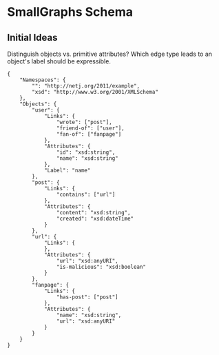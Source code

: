 SmallGraphs Schema
==================

Initial Ideas
-------------
Distinguish objects vs. primitive attributes?
Which edge type leads to an object's label should be expressible.

    {
        "Namespaces": {
            "": "http://netj.org/2011/example",
            "xsd": "http://www.w3.org/2001/XMLSchema"
        },
        "Objects": {
            "user": {
                "Links": {
                    "wrote": ["post"],
                    "friend-of": ["user"],
                    "fan-of": ["fanpage"]
                },
                "Attributes": {
                    "id": "xsd:string",
                    "name": "xsd:string"
                },
                "Label": "name"
            },
            "post": {
                "Links": {
                    "contains": ["url"]
                },
                "Attributes": {
                    "content": "xsd:string",
                    "created": "xsd:dateTime"
                }
            },
            "url": {
                "Links": {
                },
                "Attributes": {
                    "url": "xsd:anyURI",
                    "is-malicious": "xsd:boolean"
                }
            },
            "fanpage": {
                "Links": {
                    "has-post": ["post"]
                },
                "Attributes": {
                    "name": "xsd:string",
                    "url": "xsd:anyURI"
                }
            }
        }
    }
